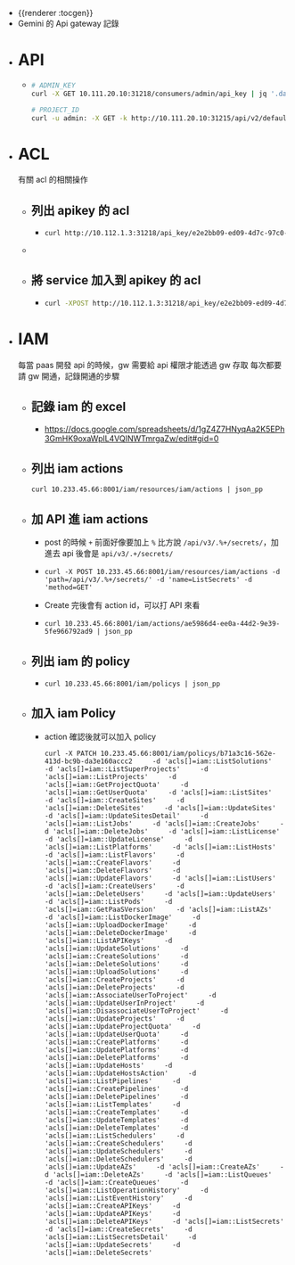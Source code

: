 - {{renderer :tocgen}}
- Gemini 的 Api gateway 記錄
- # API
	- ```bash
	  # ADMIN_KEY
	  curl -X GET 10.111.20.10:31218/consumers/admin/api_key | jq '.data[0].key' | sed -e 's/^"//' -e 's/"$//'
	  
	  # PROJECT_ID
	  curl -u admin: -X GET -k http://10.111.20.10:31215/api/v2/default_k8s/projects/ -H 'x-api-host:goc' -H "x-api-key:$ADMIN_KEY" | jq '.[0].id'
	  ```
- # ACL
  有關 acl 的相關操作
	- ## 列出 apikey 的 acl
		- ```bash
		  curl http://10.112.1.3:31218/api_key/e2e2bb09-ed09-4d7c-97c0-8a769bfd6786/acls
		  ```
	-
	- ## 將 service 加入到 apikey 的 acl
		- ```bash
		  curl -XPOST http://10.112.1.3:31218/api_key/e2e2bb09-ed09-4d7c-97c0-8a769bfd6786/acls -d 'group=goc'
		  ```
- # IAM
  每當 paas 開發 api 的時候，gw 需要給 api 權限才能透過 gw 存取
  每次都要請 gw 開通，記錄開通的步驟
	- ## 記錄 iam 的 excel
		- https://docs.google.com/spreadsheets/d/1gZ4Z7HNyqAa2K5EPh3GmHK9oxaWplL4VQINWTmrgaZw/edit#gid=0
	- ## 列出 iam actions
	  ```
	  curl 10.233.45.66:8001/iam/resources/iam/actions | json_pp
	  ```
	- ## 加 API 進 iam actions
		- post 的時候 `+` 前面好像要加上 `%` 
		  比方說 `/api/v3/.%+/secrets/`，加進去 api 後會是 `api/v3/.+/secrets/`
		- ```
		  curl -X POST 10.233.45.66:8001/iam/resources/iam/actions -d 'path=/api/v3/.%+/secrets/' -d 'name=ListSecrets' -d 'method=GET'
		  ```
		- Create 完後會有 action id，可以打 API 來看
		- ```
		  curl 10.233.45.66:8001/iam/actions/ae5986d4-ee0a-44d2-9e39-5fe966792ad9 | json_pp
		  ```
	- ## 列出 iam 的 policy
		- ```
		  curl 10.233.45.66:8001/iam/policys | json_pp
		  ```
	- ## 加入 iam Policy
		- action 確認後就可以加入 policy
		  ```
		  curl -X PATCH 10.233.45.66:8001/iam/policys/b71a3c16-562e-413d-bc9b-da3e160accc2     -d 'acls[]=iam::ListSolutions'     -d 'acls[]=iam::ListSuperProjects'     -d 'acls[]=iam::ListProjects'     -d 'acls[]=iam::GetProjectQuota'     -d 'acls[]=iam::GetUserQuota'     -d 'acls[]=iam::ListSites'     -d 'acls[]=iam::CreateSites'     -d 'acls[]=iam::DeleteSites'     -d 'acls[]=iam::UpdateSites'     -d 'acls[]=iam::UpdateSitesDetail'     -d 'acls[]=iam::ListJobs'     -d 'acls[]=iam::CreateJobs'     -d 'acls[]=iam::DeleteJobs'     -d 'acls[]=iam::ListLicense'     -d 'acls[]=iam::UpdateLicense'     -d 'acls[]=iam::ListPlatforms'     -d 'acls[]=iam::ListHosts'     -d 'acls[]=iam::ListFlavors'     -d 'acls[]=iam::CreateFlavors'     -d 'acls[]=iam::DeleteFlavors'     -d 'acls[]=iam::UpdateFlavors'     -d 'acls[]=iam::ListUsers'     -d 'acls[]=iam::CreateUsers'     -d 'acls[]=iam::DeleteUsers'     -d 'acls[]=iam::UpdateUsers'     -d 'acls[]=iam::ListPods'     -d 'acls[]=iam::GetPaaSVersion'     -d 'acls[]=iam::ListAZs'     -d 'acls[]=iam::ListDockerImage'     -d 'acls[]=iam::UploadDockerImage'     -d 'acls[]=iam::DeleteDockerImage'     -d 'acls[]=iam::ListAPIKeys'     -d 'acls[]=iam::UpdateSolutions'     -d 'acls[]=iam::CreateSolutions'     -d 'acls[]=iam::DeleteSolutions'     -d 'acls[]=iam::UploadSolutions'     -d 'acls[]=iam::CreateProjects'     -d 'acls[]=iam::DeleteProjects'     -d 'acls[]=iam::AssociateUserToProject'     -d 'acls[]=iam::UpdateUserInProject'     -d 'acls[]=iam::DisassociateUserToProject'     -d 'acls[]=iam::UpdateProjects'     -d 'acls[]=iam::UpdateProjectQuota'     -d 'acls[]=iam::UpdateUserQuota'     -d 'acls[]=iam::CreatePlatforms'     -d 'acls[]=iam::UpdatePlatforms'     -d 'acls[]=iam::DeletePlatforms'     -d 'acls[]=iam::UpdateHosts'     -d 'acls[]=iam::UpdateHostsAction'     -d 'acls[]=iam::ListPipelines'     -d 'acls[]=iam::CreatePipelines'     -d 'acls[]=iam::DeletePipelines'     -d 'acls[]=iam::ListTemplates'     -d 'acls[]=iam::CreateTemplates'     -d 'acls[]=iam::UpdateTemplates'     -d 'acls[]=iam::DeleteTemplates'     -d 'acls[]=iam::ListSchedulers'     -d 'acls[]=iam::CreateSchedulers'     -d 'acls[]=iam::UpdateSchedulers'     -d 'acls[]=iam::DeleteSchedulers'     -d 'acls[]=iam::UpdateAZs'     -d 'acls[]=iam::CreateAZs'     -d 'acls[]=iam::DeleteAZs'     -d 'acls[]=iam::ListQueues'     -d 'acls[]=iam::CreateQueues'     -d 'acls[]=iam::ListOperationHistory'     -d 'acls[]=iam::ListEventHistory'     -d 'acls[]=iam::CreateAPIKeys'     -d 'acls[]=iam::UpdateAPIKeys'     -d 'acls[]=iam::DeleteAPIKeys'     -d 'acls[]=iam::ListSecrets'     -d 'acls[]=iam::CreateSecrets'     -d 'acls[]=iam::ListSecretsDetail'     -d 'acls[]=iam::UpdateSecrets'     -d 'acls[]=iam::DeleteSecrets'
		  ```
